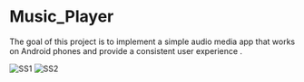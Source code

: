 # Music_Player
The goal of this project is to implement a simple audio media app that works on Android phones and provide a consistent user experience .

![SS1](Screenshots/Screenshot(10).png)
![SS2](Screenshots/Screenshot(9).png)
